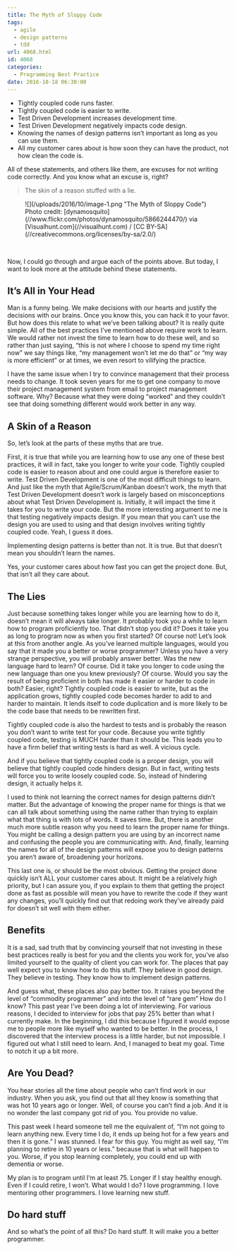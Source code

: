 ```yaml
---
title: The Myth of Sloppy Code
tags:
  - agile
  - design patterns
  - tdd
url: 4068.html
id: 4068
categories:
  - Programming Best Practice
date: 2016-10-18 06:30:00
---
```


*   Tightly coupled code runs faster.
*   Tightly coupled code is easier to write.
*   Test Driven Development increases development time.
*   Test Driven Development negatively impacts code design.
*   Knowing the names of design patterns isn’t important as long as you can use them.
*   All my customer cares about is how soon they can have the product, not how clean the code is.

All of these statements, and others like them, are excuses for not writing code correctly. And you know what an excuse is, right?

> The skin of a reason stuffed with a lie.

<figure>![](/uploads/2016/10/image-1.png "The Myth of Sloppy Code")<figcaption>Photo credit: [dynamosquito](//www.flickr.com/photos/dynamosquito/5866244470/) via [Visualhunt.com](//visualhunt.com) / [CC BY-SA](//creativecommons.org/licenses/by-sa/2.0/)</figcaption></figure>

<!-- more -->  

Now, I could go through and argue each of the points above. But today, I want to look more at the attitude behind these statements.

It’s All in Your Head
---------------------

Man is a funny being. We make decisions with our hearts and justify the decisions with our brains. Once you know this, you can hack it to your favor. But how does this relate to what we’ve been talking about? It is really quite simple. All of the best practices I’ve mentioned above require work to learn. We would rather not invest the time to learn how to do these well, and so rather than just saying, “this is not where I choose to spend my time right now” we say things like, “my management won’t let me do that” or “my way is more efficient” or at times, we even resort to vilifying the practice.

I have the same issue when I try to convince management that their process needs to change. It took seven years for me to get one company to move their project management system from email to project management software. Why? Because what they were doing “worked” and they couldn’t see that doing something different would work better in any way.

A Skin of a Reason
------------------

So, let’s look at the parts of these myths that are true.

First, it is true that while you are learning how to use any one of these best practices, it will in fact, take you longer to write your code. Tightly coupled code is easier to reason about and one could argue is therefore easier to write. Test Driven Development is one of the most difficult things to learn. And just like the myth that Agile/Scrum/Kanban doesn’t work, the myth that Test Driven Development doesn’t work is largely based on misconceptions about what Test Driven Development is. Initially, it will impact the time it takes for you to write your code. But the more interesting argument to me is that testing negatively impacts design. If you mean that you can’t use the design you are used to using and that design involves writing tightly coupled code. Yeah, I guess it does.

Implementing design patterns is better than not. It is true. But that doesn’t mean you shouldn’t learn the names.

Yes, your customer cares about how fast you can get the project done. But, that isn’t all they care about.

The Lies
--------

Just because something takes longer while you are learning how to do it, doesn’t mean it will always take longer. It probably took you a while to learn how to program proficiently too. That didn’t stop you did it? Does it take you as long to program now as when you first started? Of course not! Let’s look at this from another angle. As you’ve learned multiple languages, would you say that it made you a better or worse programmer? Unless you have a very strange perspective, you will probably answer better. Was the new language hard to learn? Of course. Did it take you longer to code using the new language than one you knew previously? Of course. Would you say the result of being proficient in both has made it easier or harder to code in both? Easier, right? Tightly coupled code is easier to write, but as the application grows, tightly coupled code becomes harder to add to and harder to maintain. It lends itself to code duplication and is more likely to be the code base that needs to be rewritten first.

Tightly coupled code is also the hardest to tests and is probably the reason you don’t want to write test for your code. Because you write tightly coupled code, testing is MUCH harder than it should be. This leads you to have a firm belief that writing tests is hard as well. A vicious cycle.

And if you believe that tightly coupled code is a proper design, you will believe that tightly coupled code hinders design. But in fact, writing tests will force you to write loosely coupled code. So, instead of hindering design, it actually helps it.

I used to think not learning the correct names for design patterns didn’t matter. But the advantage of knowing the proper name for things is that we can all talk about something using the name rather than trying to explain what that thing is with lots of words. It saves time. But, there is another much more subtle reason why you need to learn the proper name for things. You might be calling a design pattern you are using by an incorrect name and confusing the people you are communicating with. And, finally, learning the names for all of the design patterns will expose you to design patterns you aren’t aware of, broadening your horizons.

This last one is, or should be the most obvious. Getting the project done quickly isn’t ALL your customer cares about. It might be a relatively high priority, but I can assure you, if you explain to them that getting the project done as fast as possible will mean you have to rewrite the code if they want any changes, you’ll quickly find out that redoing work they’ve already paid for doesn’t sit well with them either.

Benefits
--------

It is a sad, sad truth that by convincing yourself that not investing in these best practices really is best for you and the clients you work for, you’ve also limited yourself to the quality of client you can work for. The places that pay well expect you to know how to do this stuff. They believe in good design. They believe in testing. They know how to implement design patterns.

And guess what, these places also pay better too. It raises you beyond the level of “commodity programmer” and into the level of “rare gem” How do I know? This past year I’ve been doing a lot of interviewing. For various reasons, I decided to interview for jobs that pay 25% better than what I currently make. In the beginning, I did this because I figured it would expose me to people more like myself who wanted to be better. In the process, I discovered that the interview process is a little harder, but not impossible. I figured out what I still need to learn. And, I managed to beat my goal. Time to notch it up a bit more.

Are You Dead?
-------------

You hear stories all the time about people who can’t find work in our industry. When you ask, you find out that all they know is something that was hot 10 years ago or longer. Well, of course you can’t find a job. And it is no wonder the last company got rid of you. You provide no value.

This past week I heard someone tell me the equivalent of, “I’m not going to learn anything new. Every time I do, it ends up being hot for a few years and then it is gone.” I was stunned. I fear for this guy. You might as well say, “I’m planning to retire in 10 years or less.” because that is what will happen to you. Worse, if you stop learning completely, you could end up with dementia or worse.

My plan is to program until I’m at least 75. Longer if I stay healthy enough. Even if I could retire, I won’t. What would I do? I love programming. I love mentoring other programmers. I love learning new stuff.

Do hard stuff
-------------

And so what’s the point of all this? Do hard stuff. It will make you a better programmer.
